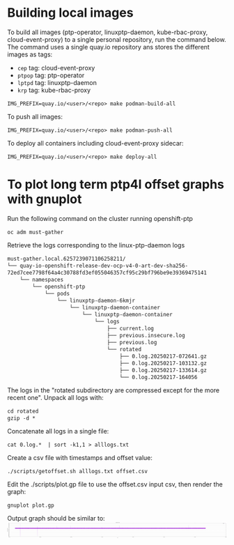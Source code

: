 # Building local images 
To build all images (ptp-operator, linuxptp-daemon, kube-rbac-proxy, cloud-event-proxy) to a single personal repository, run the command below.
The command uses a single quay.io repository ans stores the different images as tags:
- `cep` tag: cloud-event-proxy
- `ptpop` tag: ptp-operator
- `lptpd` tag: linuxptp-daemon
- `krp` tag: kube-rbac-proxy  
```
IMG_PREFIX=quay.io/<user>/<repo> make podman-build-all
```

To push all images:
```
IMG_PREFIX=quay.io/<user>/<repo> make podman-push-all
```

To deploy all containers including cloud-event-proxy sidecar:
```
IMG_PREFIX=quay.io/<user>/<repo> make deploy-all
```

# To plot long term ptp4l offset graphs with gnuplot

Run the following command on the cluster running openshift-ptp
```
oc adm must-gather
```

Retrieve the logs corresponding to the linux-ptp-daemon logs
```
must-gather.local.6257239071106258211/
└── quay-io-openshift-release-dev-ocp-v4-0-art-dev-sha256-72ed7cee7798f64a4c30788fd3ef055046357cf95c29bf796be9e39369475141
    └── namespaces
        └── openshift-ptp
            └── pods
                └── linuxptp-daemon-6kmjr
                    └── linuxptp-daemon-container
                        └── linuxptp-daemon-container
                            └── logs
                                ├── current.log
                                ├── previous.insecure.log
                                ├── previous.log
                                └── rotated
                                    ├── 0.log.20250217-072641.gz
                                    ├── 0.log.20250217-103132.gz
                                    ├── 0.log.20250217-133614.gz
                                    └── 0.log.20250217-164056
```

The logs in the "rotated subdirectory are compressed except for the more recent one". 
Unpack all logs with:
```
cd rotated
gzip -d *
```

Concatenate all logs in a single file:
```
cat 0.log.*  | sort -k1,1 > alllogs.txt 
```

Create a csv file with timestamps and offset value:
```
./scripts/getoffset.sh alllogs.txt offset.csv 
```

Edit the ./scripts/plot.gp file to use the offset.csv input csv, then render the graph:
```
gnuplot plot.gp
```

Output graph should be similar to:
![graph example](plot.png)